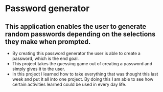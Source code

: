 # Password generator

## This application enables the user to generate random passwords depending on the selections they make when prompted.

- By creating this password generator the user is able to create a password, which is the end goal.
- This project takes the guessing game out of creating a password and simply gives it to the user.
- In this project I learned how to take everything that was thought this last week and put it all into one project. By doing this I am able to see how certain activities learned could be used in every day life.

